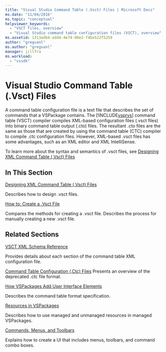 ```yaml
---
title: "Visual Studio Command Table (.Vsct) Files | Microsoft Docs"
ms.date: "11/04/2016"
ms.topic: "conceptual"
helpviewer_keywords:
  - "VSCT files, overview"
  - "Visual Studio command table configuration files (VSCT), overview"
ms.assetid: 1313adb4-add4-4e74-90e2-f4be522f5259
author: "gregvanl"
ms.author: "gregvanl"
manager: jillfra
ms.workload:
  - "vssdk"
---
```

# Visual Studio Command Table (.Vsct) Files
A command table configuration file is a text file that describes the set of commands that a VSPackage contains. The [!INCLUDE[vsprvs](../../code-quality/includes/vsprvs_md.md)] command table (VSCT) compiler compiles XML-based configuration files (.vsct files) into binary command table output (.cto) files. The resultant .cto files are the same as those that are created by using the command table (CTC) compiler to compile .ctc configuration files. However, XML-based .vsct files has some advantages, such as an XML editor and XML IntelliSense.

 To learn more about the syntax and semantics of .vsct files, see [Designing XML Command Table (.Vsct) Files](../../extensibility/internals/designing-xml-command-table-dot-vsct-files.md)

## In This Section
 [Designing XML Command Table (.Vsct) Files](../../extensibility/internals/designing-xml-command-table-dot-vsct-files.md)

 Describes how to design .vsct files.

 [How to: Create a .Vsct File](../../extensibility/internals/how-to-create-a-dot-vsct-file.md)

 Compares the methods for creating a .vsct file. Describes the process for manually creating a new .vsct file.

## Related Sections
 [VSCT XML Schema Reference](../../extensibility/vsct-xml-schema-reference.md)

 Provides details about each section of the command table XML configuration file.

 [Command Table Configuration (.Ctc) Files](https://msdn.microsoft.com/library/3413dda1-f372-4669-bcf0-c64d3463842c)
 Presents an overview of the deprecated .ctc file format.

 [How VSPackages Add User Interface Elements](../../extensibility/internals/how-vspackages-add-user-interface-elements.md)

 Describes the command table format specification.

 [Resources in VSPackages](../../extensibility/internals/resources-in-vspackages.md)

 Describes how to use managed and unmanaged resources in managed VSPackages.

 [Commands, Menus, and Toolbars](../../extensibility/internals/commands-menus-and-toolbars.md)

 Explains how to create a UI that includes menus, toolbars, and command combo boxes.